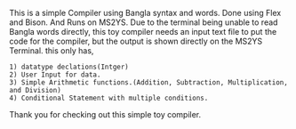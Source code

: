 This is a simple Compiler using Bangla syntax and words. Done using Flex and Bison. And Runs on MS2YS.
Due to the terminal being unable to read Bangla words directly, this toy compiler needs an input text file to put the code for the compiler, but the output is shown directly on the MS2YS Terminal.
this only has,

    1) datatype declations(Intger)
    2) User Input for data.
    3) Simple Arithmetic functions.(Addition, Subtraction, Multiplication, and Division)
    4) Conditional Statement with multiple conditions.
    
Thank you for checking out this simple toy compiler.
